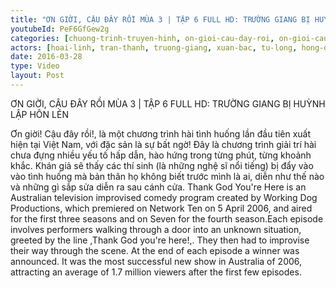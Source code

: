 ```yaml
---
title: "ƠN GIỜI, CẬU ĐÂY RỒI MÙA 3 | TẬP 6 FULL HD: TRƯỜNG GIANG BỊ HUỲNH LẬP HÔN LÉN"
youtubeId: PeF6GfGew2g
categories: [chuong-trinh-truyen-hinh, on-gioi-cau-day-roi, on-gioi-cau-day-roi-2016]
actors: [hoai-linh, tran-thanh, truong-giang, xuan-bac, tu-long, hong-dao]
date: 2016-03-28
type: Video
layout: Post
---
```

ƠN GIỜI, CẬU ĐÂY RỒI MÙA 3 | TẬP 6 FULL HD: TRƯỜNG GIANG BỊ HUỲNH LẬP HÔN LÉN

Ơn giời! Cậu đây rồi!, là một chương trình hài tình huống lần đầu tiên xuất hiện tại Việt Nam, với đặc sản là sự bất ngờ! Đây là chương trình giải trí hài chưa đựng nhiều yếu tố hấp dẫn, hào hứng trong từng phút, từng khoảnh khắc. Khán giả sẽ thấy các thí sinh (là những nghệ sĩ nổi tiếng) bị đẩy vào vào tình huống mà bản thân họ không biết trước mình là ai, diễn như thế nào và những gì sắp sửa diễn ra sau cánh cửa.
Thank God You're Here is an Australian television improvised comedy program created by Working Dog Productions, which premiered on Network Ten on 5 April 2006, and aired for the first three seasons and on Seven for the fourth season.Each episode involves performers walking through a door into an unknown situation, greeted by the line ,Thank God you're here!,. They then had to improvise their way through the scene. At the end of each episode a winner was announced. It was the most successful new show in Australia of 2006, attracting an average of 1.7 million viewers after the first few episodes.